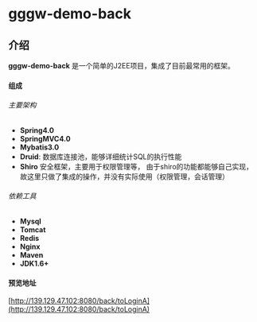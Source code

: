 # gggw-demo-back

## 介绍
**gggw-demo-back** 是一个简单的J2EE项目，集成了目前最常用的框架。

#### 组成
###### 主要架构
* **Spring4.0** 
* **SpringMVC4.0**
* **Mybatis3.0**
* **Druid**: 数据库连接池，能够详细统计SQL的执行性能
* **Shiro** 安全框架，主要用于权限管理等， 由于shiro的功能都能够自己实现，故这里只做了集成的操作，并没有实际使用（权限管理，会话管理）

###### 依赖工具
* **Mysql**
* **Tomcat**
* **Redis**
* **Nginx**
* **Maven**
* **JDK1.6+**



#### 预览地址
[http://139.129.47.102:8080/back/toLoginA](http://139.129.47.102:8080/back/toLoginA)
